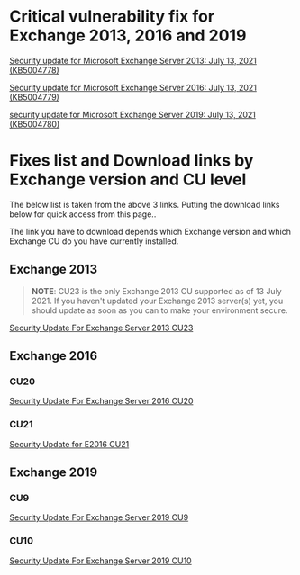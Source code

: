 # Critical vulnerability fix for Exchange 2013, 2016 and 2019

[Security update for Microsoft Exchange Server 2013: July 13, 2021 (KB5004778)](https://support.microsoft.com/en-us/topic/description-of-the-security-update-for-microsoft-exchange-server-2013-july-13-2021-kb5004778-f532100d-a9c1-4f2c-bc36-baec95881011)

[Security update for Microsoft Exchange Server 2016: July 13, 2021 (KB5004779)](https://support.microsoft.com/en-us/topic/description-of-the-security-update-for-microsoft-exchange-server-2016-july-13-2021-kb5004779-81e40da3-60db-4c09-bf11-b8c1e0c1b77d)

[security update for Microsoft Exchange Server 2019: July 13, 2021 (KB5004780)](https://support.microsoft.com/en-us/topic/description-of-the-security-update-for-microsoft-exchange-server-2019-july-13-2021-kb5004780-fc5b3fa1-1f7a-47b0-8014-699257256bb5)

# Fixes list and Download links by Exchange version and CU level

The below list is taken from the above 3 links. Putting the download links below for quick access from this page..

The link you have to download depends which Exchange version and which Exchange CU do you have currently installed.

## Exchange 2013

> **NOTE**: CU23 is the only Exchange 2013 CU supported as of 13 July 2021. If you haven't updated your Exchange 2013 server(s) yet, you should update as soon as you can to make your environment secure.

[Security Update For Exchange Server 2013 CU23](https://www.microsoft.com/en-us/download/details.aspx?id=103312)

## Exchange 2016

### CU20

[Security Update For Exchange Server 2016 CU20](https://www.microsoft.com/en-us/download/details.aspx?id=103310)

### CU21

[Security Update for E2016 CU21](https://www.microsoft.com/en-us/download/details.aspx?id=103311)

## Exchange 2019

### CU9

[Security Update For Exchange Server 2019 CU9](https://www.microsoft.com/en-us/download/details.aspx?id=103308)

### CU10

[Security Update For Exchange Server 2019 CU10](https://www.microsoft.com/en-us/download/details.aspx?id=103309)
